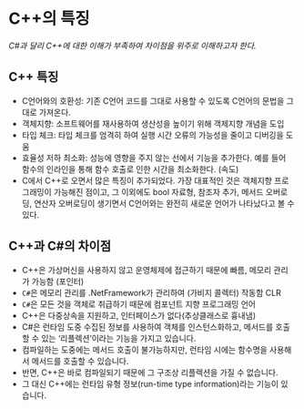 # C++의 특징

*C#과 달리 C++에 대한 이해가 부족하여 차이점을 위주로 이해하고자 한다.*

## C++ 특징

- C언어와의 호환성: 기존 C언어 코드를 그대로 사용할 수 있도록 C언어의 문법을 그대로 가져온다.
- 객체지향: 소프트웨어를 재사용하여 생산성을 높이기 위해 객제지향 개념을 도입
- 타입 체크: 타입 체크를 엄격히 하여 실행 시간 오류의 가능성을 줄이고 디버깅을 도움
- 효율성 저하 최소화: 성능에 영향을 주지 않는 선에서 기능을 추가한다. 예를 들어 함수의 인라인을 통해 함수 호출로 인한 시간을 최소화한다. (속도)
- C에서 C++로 오면서 많은 특징이 추가되었다. 가장 대표적인 것은 객체지향 프로그래밍이 가능해진 점이고, 그 이외에도 bool 자료형, 참조자 추가, 메서드 오버로딩, 연산자 오버로딩이 생기면서 C언어와는 완전히 새로운 언어가 나타났다고 볼 수 있다.

## C++과 C#의 차이점

- C++은 가상머신을 사용하지 않고 운영체제에 접근하기 때문에 빠름, 메모리 관리가 가능함 (포인터)
- `C#`은 메모리 관리를 .NetFramework가 관리하여 (가비지 콜렉터) 작동함 CLR
- `C#`은 모든 것을 객체로 취급하기 때문에 컴포넌트 지향 프로그래밍 언어
- C++은 다중상속을 지원하고, 인터페이스가 없다(추상클래스로 흉내냄)
- C#은 런타임 도중 수집된 정보를 사용하여 객체를 인스턴스화하고, 메서드를 호출할 수 있는 ‘리플렉션’이라는 기능을 가지고 있습니다.
- 컴파일하는 도중에는 메서드 호출이 불가능하지만, 런타임 시에는 함수명을 사용해서 메서드를 호출할 수 있습니다.
- 반면, C++은 바로 컴파일되기 때문에 그 구조상 리플렉션을 가질 수 없습니다.
- 그 대신 C++에는 런타임 유형 정보(run-time type information)라는 기능이 있습니다.